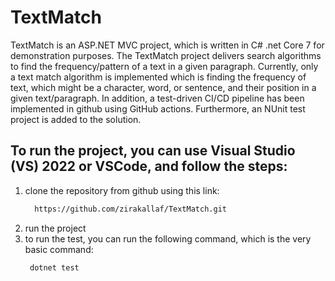 # TextMatch
TextMatch is an ASP.NET MVC project, which is written in C# .net Core 7 for demonstration purposes. The TextMatch project delivers search algorithms to find the frequency/pattern of a text in a given paragraph. Currently, only a text match algorithm is implemented which is finding the frequency of text, which might be a character, word, or sentence, and their position in a given text/paragraph. In addition, a test-driven CI/CD pipeline has been implemented in github using GitHub actions. Furthermore, an NUnit test project is added to the solution.

## To run the project, you can use Visual Studio (VS) 2022 or VSCode, and follow the steps:
  1. clone the repository from github using this link:
     ```sh
       https://github.com/zirakallaf/TextMatch.git
     ```
  2. run the project
  3. to run the test, you can run the following command, which is the very basic command:
     ```sh
      dotnet test
     ```
